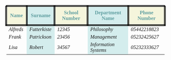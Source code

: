 <!DOCTYPE html>
<html>
<head>
    <style>
        table {
            font-family: 'Times New Roman', Times, serif;
            border-radius: 5px;
            width: 100%;
            border-collapse: collapse;
        }
        th {
            background-color: beige;
            border-color: black;
            border-width: 5;
            border-style: double;
            color: cadetblue;
            padding: 10px;
        }
        td {
            font-style: italic;
            border-width: 15px;
        }
        th:nth-child(even), td:nth-child(even) {
            background-color: rgba(150, 212, 212, 0.4);
        }
    </style>
</head>
<body>
    <table>
        <tr>
            <th>Name</th>
            <th>Surname</th>
            <th>School Number</th>
            <th>Department Name</th>
            <th>Phone Number</th>
        </tr>
        <tr>
            <td>Alfreds</td>
            <td>Futterkiste</td>
            <td>12345</td>
            <td>Philosophy</td>
            <td>05442218823</td>
        </tr>
        <tr>
            <td>Frank</td>
            <td>Patrickson</td>
            <td>23456</td>
            <td>Management</td>
            <td>05232425627</td>
        </tr>
        <tr>
            <td>Lisa</td>
            <td>Robert</td>
            <td>34567</td>
            <td>Information Systems</td>
            <td>05232333627</td>
        </tr>
    </table>
</body>
</html>

